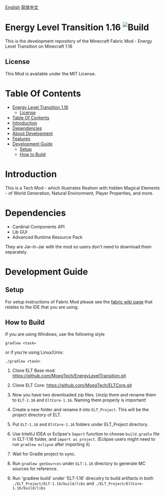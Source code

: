[English](README.md)  [简体中文](README-zh_cn.md)

# Energy Level Transition 1.16 ![Build](https://github.com/MoegTech/EnergyLevelTransition/workflows/Build/badge.svg) 

This is the development repository of the Minecraft Fabric Mod - Energy Level Transition on Minecraft 1.16

## License

This Mod is available under the MIT License. 

# Table Of Contents

- [Energy Level Transition 1.16](#energy-level-transition-116)
  - [License](#license)
- [Table Of Contents](#table-of-contents)
- [Introduction](#introduction)
- [Dependencies](#dependencies)
- [About Development](#about-development)
- [Features](#features)
- [Development Guide](#development-guide)
  - [Setup](#setup)
  - [How to Build](#how-to-build)
  
# Introduction

This is a Tech Mod - which illustrates Realism with hidden Magical Elements - of World Generation, Natural Environment, Player Properties, and more. 

# Dependencies

- Cardinal Components API
- Lib GUI
- Advanced Runtime Resource Pack

They are Jar-in-Jar with the mod so users don't need to download them separately. 

# Development Guide

## Setup

For setup instructions of Fabric Mod please see the [fabric wiki page](https://fabricmc.net/wiki/tutorial:setup) that relates to the IDE that you are using.

## How to Build

If you are using Windows, use the following style

```gradlew <task>```

or if you're using Linux/Unix:

```./gradlew <task>```

1. Clone ELT Base mod: https://github.com/MoegTech/EnergyLevelTransition.git

2. Clone ELT Core: https://github.com/MoegTech/ELTCore.git

3. Now you have two downloaded zip files. Unzip them and rename them to `ELT-1.16` and `EltCore-1.16`. Naming them properly is important!

4. Create a new folder and rename it into `ELT_Project`. This will be the project directory of ELT. 

5. Put `ELT-1.16` and `EltCore-1.16` folders under ELT_Project directory. 

6. Use IntelliJ IDEA or Eclipse's `Import` function to choose `build.gradle` file in ELT-1.16 folder, and `import as project`. (Eclipse users might need to run `gradlew eclipse` after importing it) 

7. Wait for Gradle project to sync. 

8. Run `gradlew genSources` under `ELT-1.16` directory to generate MC sources for reference. 

9. Run 'gradlew build' under 'ELT-1.16' direcotry to build artifacts in both `./ELT_Project/ELT-1.16/build/libs` and `./ELT_Project/EltCore-1.16/build/libs`
